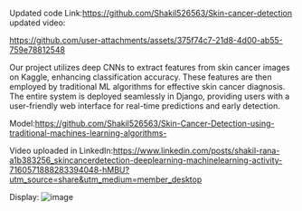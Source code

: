 
Updated code Link:https://github.com/Shakil526563/Skin-cancer-detection
updated video:

https://github.com/user-attachments/assets/375f74c7-21d8-4d00-ab55-759e78812548



Our project utilizes deep CNNs to extract features from skin cancer images on Kaggle, enhancing classification accuracy. These features are then employed by traditional ML algorithms for effective skin cancer diagnosis. The entire system is deployed seamlessly in Django, providing users with a user-friendly web interface for real-time predictions and early detection.


Model:https://github.com/Shakil526563/Skin-Cancer-Detection-using-traditional-machines-learning-algorithms-

Video uploaded in LinkedIn:https://www.linkedin.com/posts/shakil-rana-a1b383256_skincancerdetection-deeplearning-machinelearning-activity-7160571888283394048-hMBU?utm_source=share&utm_medium=member_desktop


Display:
![image](https://github.com/Shakil526563/Django-Skin-Cancer-Detection-Project/assets/100131954/715f71c5-ea93-441a-a13c-be3e23d07dee)

